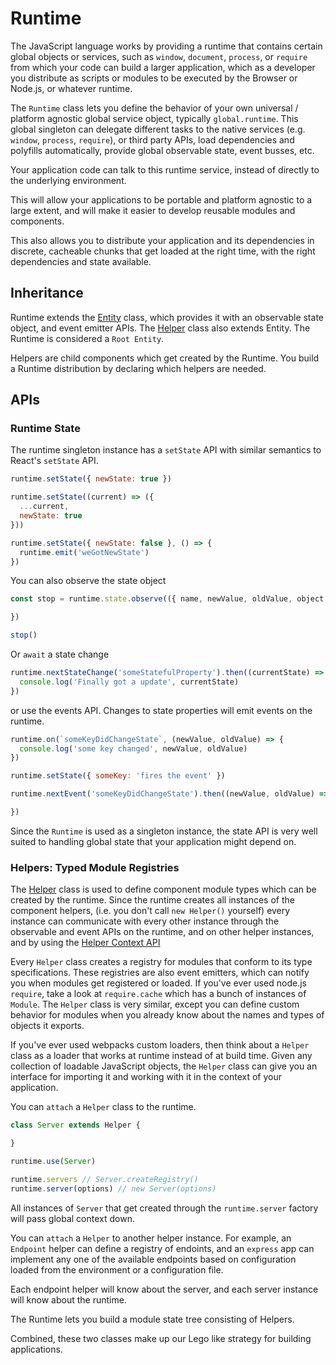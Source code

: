 # Runtime

The JavaScript language works by providing a runtime that contains certain global objects or services,
such as `window`, `document`, `process`, or `require` from which your code can build a larger application, which
as a developer you distribute as scripts or modules to be executed by the Browser or Node.js, or whatever runtime. 

The `Runtime` class lets you define the behavior of your own universal / platform agnostic global service
object, typically `global.runtime`.  This global singleton can delegate different tasks to the native
services (e.g. `window`, `process`, `require`), or third party APIs, load dependencies and polyfills automatically, 
provide global observable state, event busses, etc.

Your application code can talk to this runtime service, instead of directly to the underlying environment.

This will allow your applications to be portable and platform agnostic to a large extent, and will make it easier
to develop reusable modules and components.

This also allows you to distribute your application and its dependencies in discrete, cacheable chunks that get
loaded at the right time, with the right dependencies and state available.

## Inheritance

Runtime extends the [Entity](Entity.md) class, which provides it with an observable state object, and event
emitter APIs.  The [Helper](Helper.md) class also extends Entity.  The Runtime is considered a `Root Entity`. 

Helpers are child components which get created by the Runtime.  You build a Runtime distribution by declaring
which helpers are needed.

## APIs

### Runtime State 

The runtime singleton instance has a `setState` API with similar semantics to React's `setState` API.

```javascript
runtime.setState({ newState: true })

runtime.setState((current) => ({
  ...current,
  newState: true
}))

runtime.setState({ newState: false }, () => {
  runtime.emit('weGotNewState')
})
```

You can also observe the state object

```javascript
const stop = runtime.state.observe(({ name, newValue, oldValue, object }) => {

})

stop()
```

Or `await` a state change

```javascript
runtime.nextStateChange('someStatefulProperty').then((currentState) => {
  console.log('Finally got a update', currentState)
})
```

or use the events API.  Changes to state properties will emit events
on the runtime.

```javascript
runtime.on(`someKeyDidChangeState`, (newValue, oldValue) => {
  console.log('some key changed', newValue, oldValue)
})

runtime.setState({ someKey: 'fires the event' })

runtime.nextEvent('someKeyDidChangeState').then((newValue, oldValue) => {

})
```

Since the `Runtime` is used as a singleton instance, the state API is very well suited to handling global state that your application might depend on. 

### Helpers: Typed Module Registries 

The [Helper](Helper.md) class is used to define component module types which can be created by the runtime.  Since the runtime creates all instances
of the component helpers, (i.e. you don't call `new Helper()` yourself) every instance can communicate with every other instance through the observable and event APIs on the runtime, and on other helper instances,
and by using the [Helper Context API](./Helper.md)

Every `Helper` class creates a registry for modules that conform to its type specifications.  These registries are also event emitters, which can notify you when 
modules get registered or loaded.  If you've ever used node.js `require`, take a look at `require.cache` which has a bunch of instances of `Module`.  The `Helper` class is
very similar, except you can define custom behavior for modules when you already know about the names and types of objects it exports.

If you've ever used webpacks custom loaders, then think about a `Helper` class as a loader that works at runtime instead of at build time.  Given any
collection of loadable JavaScript objects, the `Helper` class can give you an interface for importing it and working with it in the context of your application.

You can `attach` a `Helper` class to the runtime.

```javascript
class Server extends Helper {

}

runtime.use(Server)

runtime.servers // Server.createRegistry()
runtime.server(options) // new Server(options)
```

All instances of `Server` that get created through the `runtime.server` factory will pass global context down.

You can `attach` a `Helper` to another helper instance.  For example, an `Endpoint` helper can define a registry of
endoints, and an `express` app can implement any one of the available endpoints based on configuration loaded
from the environment or a configuration file.

Each endpoint helper will know about the server, and each server instance will know about the runtime.

The Runtime lets you build a module state tree consisting of Helpers. 

Combined, these two classes make up our Lego like strategy for building applications.



